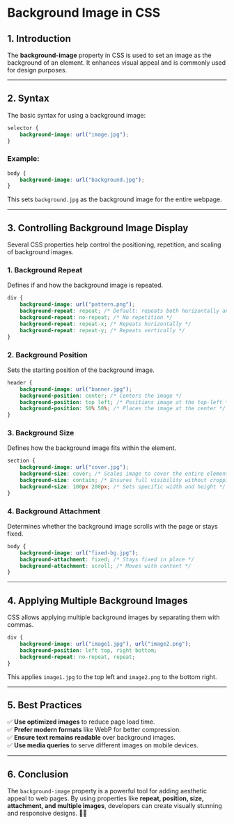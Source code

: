 # **Background Image in CSS**

## **1. Introduction**

The **background-image** property in CSS is used to set an image as the background of an element. It enhances visual appeal and is commonly used for design purposes.

---

## **2. Syntax**

The basic syntax for using a background image:

```css
selector {
    background-image: url("image.jpg");
}
```

### **Example:**

```css
body {
    background-image: url("background.jpg");
}
```

This sets `background.jpg` as the background image for the entire webpage.

---

## **3. Controlling Background Image Display**

Several CSS properties help control the positioning, repetition, and scaling of background images.

### **1. Background Repeat**

Defines if and how the background image is repeated.

```css
div {
    background-image: url("pattern.png");
    background-repeat: repeat; /* Default: repeats both horizontally and vertically */
    background-repeat: no-repeat; /* No repetition */
    background-repeat: repeat-x; /* Repeats horizontally */
    background-repeat: repeat-y; /* Repeats vertically */
}
```

### **2. Background Position**

Sets the starting position of the background image.

```css
header {
    background-image: url("banner.jpg");
    background-position: center; /* Centers the image */
    background-position: top left; /* Positions image at the top-left */
    background-position: 50% 50%; /* Places the image at the center */
}
```

### **3. Background Size**

Defines how the background image fits within the element.

```css
section {
    background-image: url("cover.jpg");
    background-size: cover; /* Scales image to cover the entire element */
    background-size: contain; /* Ensures full visibility without cropping */
    background-size: 100px 200px; /* Sets specific width and height */
}
```

### **4. Background Attachment**

Determines whether the background image scrolls with the page or stays fixed.

```css
body {
    background-image: url("fixed-bg.jpg");
    background-attachment: fixed; /* Stays fixed in place */
    background-attachment: scroll; /* Moves with content */
}
```

---

## **4. Applying Multiple Background Images**

CSS allows applying multiple background images by separating them with commas.

```css
div {
    background-image: url("image1.jpg"), url("image2.png");
    background-position: left top, right bottom;
    background-repeat: no-repeat, repeat;
}
```

This applies `image1.jpg` to the top left and `image2.png` to the bottom right.

---

## **5. Best Practices**

✅ **Use optimized images** to reduce page load time.  
✅ **Prefer modern formats** like WebP for better compression.  
✅ **Ensure text remains readable** over background images.  
✅ **Use media queries** to serve different images on mobile devices.  

---

## **6. Conclusion**

The `background-image` property is a powerful tool for adding aesthetic appeal to web pages. By using properties like **repeat, position, size, attachment, and multiple images**, developers can create visually stunning and responsive designs. 🎨🚀
